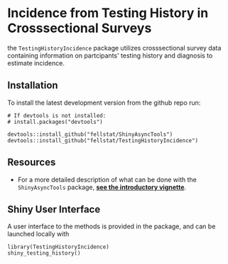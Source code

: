 # Incidence from Testing History in Crosssectional Surveys
the `TestingHistoryIncidence` package utilizes crosssectional survey data containing information on partcipants' testing history and diagnosis to estimate incidence.



## Installation

To install the latest development version from the github repo run:
```
# If devtools is not installed:
# install.packages("devtools")

devtools::install_github("fellstat/ShinyAsyncTools")
devtools::install_github("fellstat/TestingHistoryIncidence")
```

## Resources


* For a more detailed description of what can be done with the ``ShinyAsyncTools`` package, **[see the introductory vignette](http://htmlpreview.github.io/?https://github.com/fellstat/TestingHistoryIncidence/blob/master/inst/doc/tst_hist_vig.html)**.

## Shiny User Interface

A user interface to the methods is provided in the package, and can be launched locally with
```
library(TestingHistoryIncidence)
shiny_testing_history()
```
